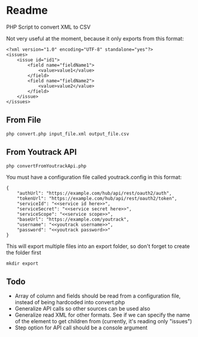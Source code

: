 Readme
===
PHP Script to convert XML to CSV

Not very useful at the moment, because it only exports from this format:

    <?xml version="1.0" encoding="UTF-8" standalone="yes"?>
    <issues>
        <issue id="id1">
            <field name="fieldName1">
                <value>value1</value>
            </field>
            <field name="fieldName2">
                <value>value2</value>
            </field>
        </issue>
    </issues>

From File
---
```
php convert.php input_file.xml output_file.csv
```

From Youtrack API
---
```
php convertFromYoutrackApi.php
```

You must have a configuration file called youtrack.config in this format:


    {
        "authUrl": "https://example.com/hub/api/rest/oauth2/auth",
        "tokenUrl": "https://example.com/hub/api/rest/oauth2/token",
        "serviceId": "<<service id here>>",
        "serviceSecret": "<<service secret here>>",
        "serviceScope": "<<service scope>>",
        "baseUrl": "https://example.com/youtrack",
        "username": "<<youtrack username>>",
        "password": "<<youtrack password>>"
    }

This will export multiple files into an export folder, so don't forget to create the folder first

    mkdir export

Todo
---
* Array of column and fields should be read from a configuration file, instead of being hardcoded into convert.php
* Generalize API calls so other sources can be used also
* Generalize read XML for other formats. See if we can specify the name of the element to get children from (currently, it's reading only "issues")
* Step option for API call should be a console argument

